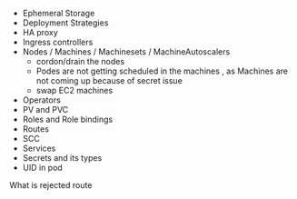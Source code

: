 - Ephemeral Storage
- Deployment Strategies
- HA proxy
- Ingress controllers
- Nodes / Machines / Machinesets / MachineAutoscalers
   - cordon/drain the nodes
   - Podes are not getting scheduled in the machines , as Machines are not coming up because of secret issue
   - swap EC2 machines
- Operators
- PV and PVC
- Roles and Role bindings
- Routes
- SCC
- Services
- Secrets and its types
- UID in pod

What is rejected route
